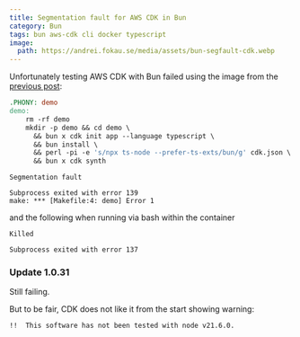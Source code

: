 ```yaml
---
title: Segmentation fault for AWS CDK in Bun
category: Bun
tags: bun aws-cdk cli docker typescript
image:
  path: https://andrei.fokau.se/media/assets/bun-segfault-cdk.webp
---
```


Unfortunately testing AWS CDK with Bun failed using the image from the [previous post](/bun-via-docker): 

```makefile
.PHONY: demo
demo:
	rm -rf demo
	mkdir -p demo && cd demo \
	  && bun x cdk init app --language typescript \
	  && bun install \
	  && perl -pi -e 's/npx ts-node --prefer-ts-exts/bun/g' cdk.json \
	  && bun x cdk synth
```

```
Segmentation fault

Subprocess exited with error 139
make: *** [Makefile:4: demo] Error 1
```

and the following when running via bash within the container

```
Killed

Subprocess exited with error 137
```

### Update 1.0.31
Still failing.

But to be fair, CDK does not like it from the start showing warning:
```
!!  This software has not been tested with node v21.6.0.
```
